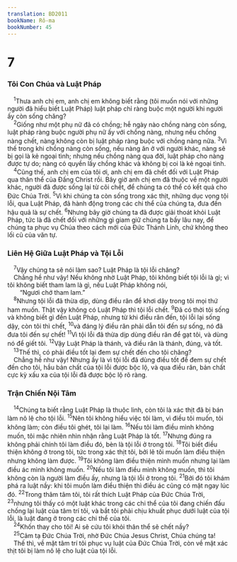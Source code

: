 ```yaml
---
translation: BD2011
bookName: Rô-ma 
bookNumber: 45
---
```


<div class="title"><h1>7</h1><h3>Tôi Con Chúa và Luật Pháp</h3></div>
<span class="verse ro_7_1"> <sup>1</sup>Thưa anh chị em, anh chị em không biết rằng (tôi muốn nói với những người đã hiểu biết Luật Pháp) luật pháp chỉ ràng buộc một người khi người ấy còn sống chăng?<br/></span>
<span class="verse ro_7_2"> <sup>2</sup>Giống như một phụ nữ đã có chồng; hễ ngày nào chồng nàng còn sống, luật pháp ràng buộc người phụ nữ ấy với chồng nàng, nhưng nếu chồng nàng chết, nàng không còn bị luật pháp ràng buộc với chồng nàng nữa. </span>
<span class="verse ro_7_3"><sup>3</sup>Vì thế trong khi chồng nàng còn sống, nếu nàng ăn ở với người khác, nàng sẽ bị gọi là kẻ ngoại tình; nhưng nếu chồng nàng qua đời, luật pháp cho nàng được tự do; nàng có quyền lấy chồng khác và không bị coi là kẻ ngoại tình.<br/></span>
<span class="verse ro_7_4"> <sup>4</sup>Cũng thế, anh chị em của tôi ơi, anh chị em đã chết đối với Luật Pháp qua thân thể của Ðấng Christ rồi. Bây giờ anh chị em đã thuộc về một người khác, người đã được sống lại từ cõi chết, để chúng ta có thể có kết quả cho Ðức Chúa Trời. </span>
<span class="verse ro_7_5"><sup>5</sup>Vì khi chúng ta còn sống trong xác thịt, những dục vọng tội lỗi, qua Luật Pháp, đã hành động trong các chi thể của chúng ta, đưa đến hậu quả là sự chết. </span>
<span class="verse ro_7_6"><sup>6</sup>Nhưng bây giờ chúng ta đã được giải thoát khỏi Luật Pháp, tức là đã chết đối với những gì giam giữ chúng ta bấy lâu nay, để chúng ta phục vụ Chúa theo cách mới của Ðức Thánh Linh, chứ không theo lối cũ của văn tự.<br/></span>
<div class="title"><h3>Liên Hệ Giữa Luật Pháp và Tội Lỗi</h3></div>
<span class="verse ro_7_7"> <sup>7</sup>Vậy chúng ta sẽ nói làm sao? Luật Pháp là tội lỗi chăng?<br/> Chẳng hề như vậy! Nếu không nhờ Luật Pháp, tôi không biết tội lỗi là gì; vì tôi không biết tham lam là gì, nếu Luật Pháp không nói,<br/>  “Ngươi chớ tham lam.” <br/></span>
<span class="verse ro_7_8"> <sup>8</sup>Nhưng tội lỗi đã thừa dịp, dùng điều răn để khơi dậy trong tôi mọi thứ ham muốn. Thật vậy không có Luật Pháp thì tội lỗi chết. </span>
<span class="verse ro_7_9"><sup>9</sup>Ðã có thời tôi sống và không biết gì đến Luật Pháp, nhưng từ khi điều răn đến, tội lỗi lại sống dậy, còn tôi thì chết, </span>
<span class="verse ro_7_10"><sup>10</sup>và đáng lý điều răn phải dẫn tôi đến sự sống, nó đã đưa tôi đến sự chết! </span>
<span class="verse ro_7_11"><sup>11</sup>Vì tội lỗi đã thừa dịp dùng điều răn để gạt tôi, và dùng nó để giết tôi. </span>
<span class="verse ro_7_12"><sup>12</sup>Vậy Luật Pháp là thánh, và điều răn là thánh, đúng, và tốt.<br/></span>
<span class="verse ro_7_13"> <sup>13</sup>Thế thì, có phải điều tốt lại đem sự chết đến cho tôi chăng?<br/> Chẳng hề như vậy! Nhưng ấy là vì tội lỗi đã dùng điều tốt để đem sự chết đến cho tôi, hầu bản chất của tội lỗi được bộc lộ, và qua điều răn, bản chất cực kỳ xấu xa của tội lỗi đã được bộc lộ rõ ràng.<br/></span>
<div class="title"><h3>Trận Chiến Nội Tâm</h3></div>
<span class="verse ro_7_14"> <sup>14</sup>Chúng ta biết rằng Luật Pháp là thuộc linh, còn tôi là xác thịt đã bị bán làm nô lệ cho tội lỗi. </span>
<span class="verse ro_7_15"><sup>15</sup>Nên tôi không hiểu việc tôi làm, vì điều tôi muốn, tôi không làm; còn điều tôi ghét, tôi lại làm. </span>
<span class="verse ro_7_16"><sup>16</sup>Nếu tôi làm điều mình không muốn, tôi mặc nhiên nhìn nhận rằng Luật Pháp là tốt. </span>
<span class="verse ro_7_17"><sup>17</sup>Nhưng đúng ra không phải chính tôi làm điều đó, bèn là tội lỗi ở trong tôi. </span>
<span class="verse ro_7_18"><sup>18</sup>Tôi biết điều thiện không ở trong tôi, tức trong xác thịt tôi, bởi lẽ tôi muốn làm điều thiện nhưng không làm được. </span>
<span class="verse ro_7_19"><sup>19</sup>Tôi không làm điều thiện mình muốn nhưng lại làm điều ác mình không muốn. </span>
<span class="verse ro_7_20"><sup>20</sup>Nếu tôi làm điều mình không muốn, thì tôi không còn là người làm điều ấy, nhưng là tội lỗi ở trong tôi. </span>
<span class="verse ro_7_21"><sup>21</sup>Bởi đó tôi khám phá ra luật nầy: khi tôi muốn làm điều thiện thì điều ác cũng có mặt ngay lúc đó. </span>
<span class="verse ro_7_22"><sup>22</sup>Trong thâm tâm tôi, tôi rất thích Luật Pháp của Ðức Chúa Trời, </span>
<span class="verse ro_7_23"><sup>23</sup>nhưng tôi thấy có một luật khác trong các chi thể của tôi đang chiến đấu chống lại luật của tâm trí tôi, và bắt tôi phải chịu khuất phục dưới luật của tội lỗi, là luật đang ở trong các chi thể của tôi.<br/></span>
<span class="verse ro_7_24"> <sup>24</sup>Khốn thay cho tôi! Ai sẽ cứu tôi khỏi thân thể sẽ chết nầy?<br/></span>
<span class="verse ro_7_25"> <sup>25</sup>Cảm tạ Ðức Chúa Trời, nhờ Ðức Chúa Jesus Christ, Chúa chúng ta!<br/> Thế thì, về mặt tâm trí tôi phục vụ luật của Ðức Chúa Trời, còn về mặt xác thịt tôi bị làm nô lệ cho luật của tội lỗi.<br/></span>
